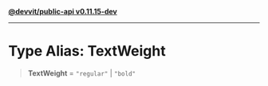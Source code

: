 [**@devvit/public-api v0.11.15-dev**](../../../../../../README.md)

---

# Type Alias: TextWeight

> **TextWeight** = `"regular"` \| `"bold"`
